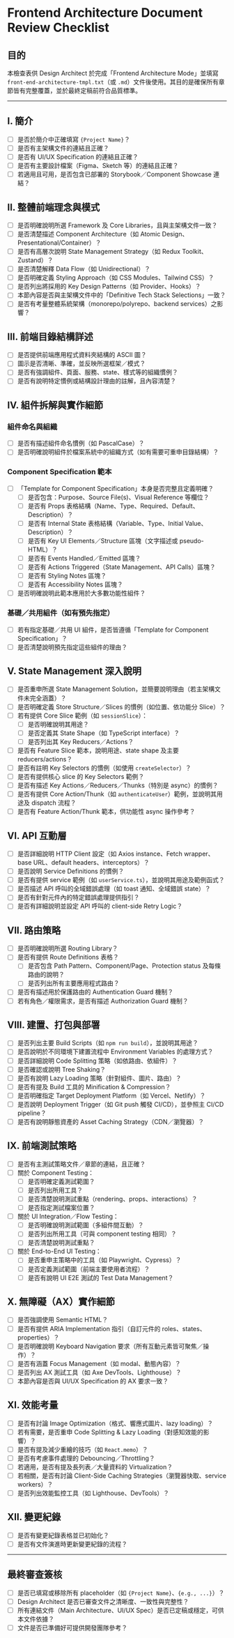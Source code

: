 # Frontend Architecture Document Review Checklist

## 目的

本檢查表供 Design Architect 於完成「Frontend Architecture Mode」並填寫 `front-end-architecture-tmpl.txt`（或 `.md`）文件後使用。其目的是確保所有章節皆有完整覆蓋，並於最終定稿前符合品質標準。

---

## I. 簡介

- [ ] 是否於簡介中正確填寫 `{Project Name}`？
- [ ] 是否有主架構文件的連結且正確？
- [ ] 是否有 UI/UX Specification 的連結且正確？
- [ ] 是否有主要設計檔案（Figma、Sketch 等）的連結且正確？
- [ ] 若適用且可用，是否包含已部署的 Storybook／Component Showcase 連結？

## II. 整體前端理念與模式

- [ ] 是否明確說明所選 Framework 及 Core Libraries，且與主架構文件一致？
- [ ] 是否清楚描述 Component Architecture（如 Atomic Design、Presentational/Container）？
- [ ] 是否有高層次說明 State Management Strategy（如 Redux Toolkit、Zustand）？
- [ ] 是否清楚解釋 Data Flow（如 Unidirectional）？
- [ ] 是否明確定義 Styling Approach（如 CSS Modules、Tailwind CSS）？
- [ ] 是否列出將採用的 Key Design Patterns（如 Provider、Hooks）？
- [ ] 本節內容是否與主架構文件中的「Definitive Tech Stack Selections」一致？
- [ ] 是否有考量整體系統架構（monorepo/polyrepo、backend services）之影響？

## III. 前端目錄結構詳述

- [ ] 是否提供前端應用程式資料夾結構的 ASCII 圖？
- [ ] 圖示是否清晰、準確，並反映所選框架／模式？
- [ ] 是否有強調組件、頁面、服務、state、樣式等的組織慣例？
- [ ] 是否有說明特定慣例或結構設計理由的註解，且內容清楚？

## IV. 組件拆解與實作細節

### 組件命名與組織

- [ ] 是否有描述組件命名慣例（如 PascalCase）？
- [ ] 是否明確說明組件於檔案系統中的組織方式（如有需要可重申目錄結構）？

### Component Specification 範本

- [ ] 「Template for Component Specification」本身是否完整且定義明確？
  - [ ] 是否包含：Purpose、Source File(s)、Visual Reference 等欄位？
  - [ ] 是否有 Props 表格結構（Name、Type、Required、Default、Description）？
  - [ ] 是否有 Internal State 表格結構（Variable、Type、Initial Value、Description）？
  - [ ] 是否有 Key UI Elements／Structure 區塊（文字描述或 pseudo-HTML）？
  - [ ] 是否有 Events Handled／Emitted 區塊？
  - [ ] 是否有 Actions Triggered（State Management、API Calls）區塊？
  - [ ] 是否有 Styling Notes 區塊？
  - [ ] 是否有 Accessibility Notes 區塊？
- [ ] 是否明確說明此範本應用於大多數功能性組件？

### 基礎／共用組件（如有預先指定）

- [ ] 若有指定基礎／共用 UI 組件，是否皆遵循「Template for Component Specification」？
- [ ] 是否清楚說明預先指定這些組件的理由？

## V. State Management 深入說明

- [ ] 是否重申所選 State Management Solution，並簡要說明理由（若主架構文件未完全涵蓋）？
- [ ] 是否明確定義 Store Structure／Slices 的慣例（如位置、依功能分 Slice）？
- [ ] 若有提供 Core Slice 範例（如 `sessionSlice`）：
  - [ ] 是否明確說明其用途？
  - [ ] 是否定義其 State Shape（如 TypeScript interface）？
  - [ ] 是否列出其 Key Reducers／Actions？
- [ ] 是否有 Feature Slice 範本，說明用途、state shape 及主要 reducers/actions？
- [ ] 是否有註明 Key Selectors 的慣例（如使用 `createSelector`）？
- [ ] 是否有提供核心 slice 的 Key Selectors 範例？
- [ ] 是否有描述 Key Actions／Reducers／Thunks（特別是 async）的慣例？
- [ ] 是否有提供 Core Action/Thunk（如 `authenticateUser`）範例，並說明其用途及 dispatch 流程？
- [ ] 是否有 Feature Action/Thunk 範本，供功能性 async 操作參考？

## VI. API 互動層

- [ ] 是否詳細說明 HTTP Client 設定（如 Axios instance、Fetch wrapper、base URL、default headers、interceptors）？
- [ ] 是否說明 Service Definitions 的慣例？
- [ ] 是否有提供 service 範例（如 `userService.ts`），並說明其用途及範例函式？
- [ ] 是否描述 API 呼叫的全域錯誤處理（如 toast 通知、全域錯誤 state）？
- [ ] 是否有針對元件內的特定錯誤處理提供指引？
- [ ] 是否有詳細說明並設定 API 呼叫的 client-side Retry Logic？

## VII. 路由策略

- [ ] 是否明確說明所選 Routing Library？
- [ ] 是否有提供 Route Definitions 表格？
  - [ ] 是否包含 Path Pattern、Component/Page、Protection status 及每條路由的說明？
  - [ ] 是否列出所有主要應用程式路由？
- [ ] 是否有描述用於保護路由的 Authentication Guard 機制？
- [ ] 若有角色／權限需求，是否有描述 Authorization Guard 機制？

## VIII. 建置、打包與部署

- [ ] 是否列出主要 Build Scripts（如 `npm run build`），並說明其用途？
- [ ] 是否說明於不同環境下建置流程中 Environment Variables 的處理方式？
- [ ] 是否詳細說明 Code Splitting 策略（如依路由、依組件）？
- [ ] 是否確認或說明 Tree Shaking？
- [ ] 是否有說明 Lazy Loading 策略（針對組件、圖片、路由）？
- [ ] 是否有提及 Build 工具的 Minification & Compression？
- [ ] 是否明確指定 Target Deployment Platform（如 Vercel、Netlify）？
- [ ] 是否說明 Deployment Trigger（如 Git push 觸發 CI/CD），並參照主 CI/CD pipeline？
- [ ] 是否有說明靜態資產的 Asset Caching Strategy（CDN／瀏覽器）？

## IX. 前端測試策略

- [ ] 是否有主測試策略文件／章節的連結，且正確？
- [ ] 關於 Component Testing：
  - [ ] 是否明確定義測試範圍？
  - [ ] 是否列出所用工具？
  - [ ] 是否清楚說明測試重點（rendering、props、interactions）？
  - [ ] 是否指定測試檔案位置？
- [ ] 關於 UI Integration／Flow Testing：
  - [ ] 是否明確說明測試範圍（多組件間互動）？
  - [ ] 是否列出所用工具（可與 component testing 相同）？
  - [ ] 是否清楚說明測試重點？
- [ ] 關於 End-to-End UI Testing：
  - [ ] 是否重申主策略中的工具（如 Playwright、Cypress）？
  - [ ] 是否定義測試範圍（前端主要使用者流程）？
  - [ ] 是否有說明 UI E2E 測試的 Test Data Management？

## X. 無障礙（AX）實作細節

- [ ] 是否強調使用 Semantic HTML？
- [ ] 是否有提供 ARIA Implementation 指引（自訂元件的 roles、states、properties）？
- [ ] 是否明確說明 Keyboard Navigation 要求（所有互動元素皆可聚焦／操作）？
- [ ] 是否有涵蓋 Focus Management（如 modal、動態內容）？
- [ ] 是否列出 AX 測試工具（如 Axe DevTools、Lighthouse）？
- [ ] 本節內容是否與 UI/UX Specification 的 AX 要求一致？

## XI. 效能考量

- [ ] 是否有討論 Image Optimization（格式、響應式圖片、lazy loading）？
- [ ] 若有需要，是否重申 Code Splitting & Lazy Loading（對感知效能的影響）？
- [ ] 是否有提及減少重繪的技巧（如 `React.memo`）？
- [ ] 是否有考慮事件處理的 Debouncing／Throttling？
- [ ] 若適用，是否有提及長列表／大量資料的 Virtualization？
- [ ] 若相關，是否有討論 Client-Side Caching Strategies（瀏覽器快取、service workers）？
- [ ] 是否列出效能監控工具（如 Lighthouse、DevTools）？

## XII. 變更紀錄

- [ ] 是否有變更紀錄表格並已初始化？
- [ ] 是否有文件演進時更新變更紀錄的流程？

---

## 最終審查簽核

- [ ] 是否已填寫或移除所有 placeholder（如 `{Project Name}`、`{e.g., ...}`）？
- [ ] Design Architect 是否已審查文件之清晰度、一致性與完整性？
- [ ] 所有連結文件（Main Architecture、UI/UX Spec）是否已定稿或穩定，可供本文件依據？
- [ ] 文件是否已準備好可提供開發團隊參考？
